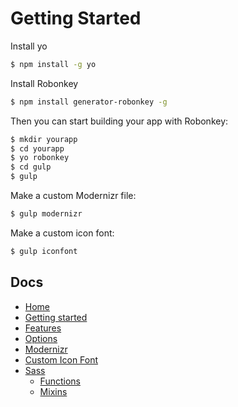 # Getting Started

Install yo

```sh
$ npm install -g yo
```

Install Robonkey

```sh
$ npm install generator-robonkey -g
```

Then you can start building your app with Robonkey:

```sh
$ mkdir yourapp
$ cd yourapp
$ yo robonkey
$ cd gulp
$ gulp
```

Make a custom Modernizr file:

```sh
$ gulp modernizr
```

Make a custom icon font:

```sh
$ gulp iconfont
```

## Docs

- [Home](/README.md)
- [Getting started](/docs/getting-started.md)
- [Features](/docs/features.md)
- [Options](/docs/options.md)
- [Modernizr](/docs/modernizr.md)
- [Custom Icon Font](/docs/custom-icon-font.md)
- [Sass](/docs/sass/sass.md)
	- [Functions](/docs/sass/functions.md)
	- [Mixins](/docs/sass/mixins.md)
